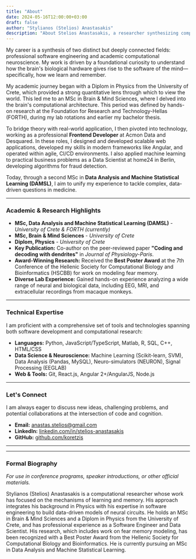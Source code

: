 ```yaml
---
title: "About"
date: 2024-05-16T12:00:00+03:00
draft: false
author: "Stylianos (Stelios) Anastasakis"
description: "About Stelios Anastasakis, a researcher synthesizing computational neuroscience, software engineering and data science."
---
```


My career is a synthesis of two distinct but deeply connected fields: professional software engineering and academic computational neuroscience. My work is driven by a foundational curiosity to understand how the brain's biological hardware gives rise to the software of the mind—specifically, how we learn and remember.

My academic journey began with a Diplom in Physics from the University of Crete, which provided a strong quantitative lens through which to view the world. This led me to an MSc in Brain & Mind Sciences, where I delved into the brain's computational architecture. This period was defined by hands-on research at the Foundation for Research and Technology-Hellas (FORTH), during my lab rotations and earlier my bachelor thesis.

To bridge theory with real-world application, I then pivoted into technology, working as a professional **Frontend Developer** at Acmon Data and Desquared. In these roles, I designed and developed scalable web applications, developed my skills in modern frameworks like Angular, and operated within agile, CI/CD environments. I also applied machine learning to practical business problems as a Data Scientist at home24 in Berlin, developing algorithms for fraud detection.

Today, through a second MSc in **Data Analysis and Machine Statistical Learning (DAMSL)**, I aim to unify my experience to tackle complex, data-driven questions in medicine.

---

### Academic & Research Highlights

*   **MSc, Data Analysis and Machine Statistical Learning (DAMSL)** - *University of Crete & FORTH (currently)*
*   **MSc, Brain & Mind Sciences** - *University of Crete*
*   **Diplom, Physics** - *University of Crete*
*   **Key Publication:** Co-author on the peer-reviewed paper **"Coding and decoding with dendrites"** in *Journal of Physiology-Paris*.
*   **Award-Winning Research:** Received the **Best Poster Award** at the 7th Conference of the Hellenic Society for Computational Biology and Bioinformatics (HSCBB) for work on modeling fear memory.
*   **Diverse Lab Experience:** Gained hands-on experience analyzing a wide range of neural and biological data, including EEG, MRI, and extracellular recordings from macaque monkeys.

---

### Technical Expertise

I am proficient with a comprehensive set of tools and technologies spanning both software development and computational research:

*   **Languages:** Python, JavaScript/TypeScript, Matlab, R, SQL, C++, HTML/CSS
*   **Data Science & Neuroscience:** Machine Learning (Scikit-learn, SVM), Data Analysis (Pandas, MySQL), Neuro-simulators (NEURON), Signal Processing (EEGLAB)
*   **Web & Tools:** Git, React.js, Angular 2+/AngularJS, Node.js

---

### Let's Connect

I am always eager to discuss new ideas, challenging problems, and potential collaborations at the intersection of code and cognition.

*   **Email:** [anastas.stelios@gmail.com](mailto:anastas.stelios@gmail.com)
*   **LinkedIn:** [linkedin.com/in/stelios-anastasakis](https://linkedin.com/in/stelios-anastasakis)
*   **GitHub:** [github.com/koretzis](https://github.com/koretzis)

---
---

### Formal Biography

*For use in conference programs, speaker introductions, or other official materials.*

Stylianos (Stelios) Anastasakis is a computational researcher whose work has focused on the mechanisms of learning and memory. His approach integrates his background in Physics with his expertise in software engineering to build data-driven models of neural circuits. He holds an MSc in Brain & Mind Sciences and a Diplom in Physics from the University of Crete, and has professional experience as a Software Engineer and Data Scientist. His research, which includes work on fear memory modeling, has been recognized with a Best Poster Award from the Hellenic Society for Computational Biology and Bioinformatics. He is currently pursuing an MSc in Data Analysis and Machine Statistical Learning.